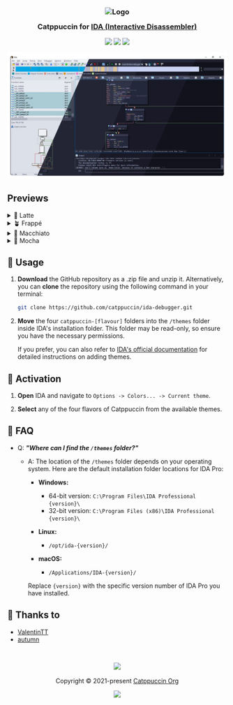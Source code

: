 <h3 align="center">
	<img src="https://raw.githubusercontent.com/catppuccin/catppuccin/main/assets/logos/exports/1544x1544_circle.png" width="100" alt="Logo"/><br/>
	<img src="https://raw.githubusercontent.com/catppuccin/catppuccin/main/assets/misc/transparent.png" height="30" width="0px"/>
	Catppuccin for <a href="https://hex-rays.com/ida-pro/">IDA (Interactive Disassembler)</a>
	<img src="https://raw.githubusercontent.com/catppuccin/catppuccin/main/assets/misc/transparent.png" height="30" width="0px"/>
</h3>

<p align="center">
	<a href="https://github.com/ValentinTT/ida-debugger/stargazers"><img src="https://img.shields.io/github/stars/ValentinTT/ida-debugger?colorA=363a4f&colorB=b7bdf8&style=for-the-badge"></a>
	<a href="https://github.com/ValentinTT/ida-debugger/issues"><img src="https://img.shields.io/github/issues/ValentinTT/ida-debugger?colorA=363a4f&colorB=f5a97f&style=for-the-badge"></a>
	<a href="https://github.com/ValentinTT/ida-debugger/contributors"><img src="https://img.shields.io/github/contributors/ValentinTT/ida-debugger?colorA=363a4f&colorB=a6da95&style=for-the-badge"></a>
</p>

<p align="center">
	<img src="assets/preview.webp"/>
</p>

## Previews

<details>
<summary>🌻 Latte</summary>
<img src="assets/latte.webp"/>
</details>
<details>
<summary>🪴 Frappé</summary>
<img src="assets/frappe.webp"/>
</details>
<details>
<summary>🌺 Macchiato</summary>
<img src="assets/macchiato.webp"/>
</details>
<details>
<summary>🌿 Mocha</summary>
<img src="assets/mocha.webp"/>
</details>

## 🔧 Usage

1. **Download** the GitHub repository as a .zip file and unzip it. Alternatively, you can **clone** the repository using the following command in your terminal:

   ```bash
   git clone https://github.com/catppuccin/ida-debugger.git
   ```

2. **Move** the four `catppuccin-[flavour]` folders into the `/themes` folder inside IDA's installation folder. This folder may be read-only, so ensure you have the necessary permissions.

   If you prefer, you can also refer to [IDA's official documentation](https://hex-rays.com/products/ida/support/tutorials/themes/) for detailed instructions on adding themes.

## 🔌 Activation

1. **Open** IDA and navigate to `Options -> Colors... -> Current theme`.

2. **Select** any of the four flavors of Catppuccin from the available themes.

## 🙋 FAQ

- Q: **_"Where can I find the `/themes` folder?"_**

  - A: The location of the `/themes` folder depends on your operating system. Here are the default installation folder locations for IDA Pro:

    - **Windows:**

      - 64-bit version: `C:\Program Files\IDA Professional {version}\`
      - 32-bit version: `C:\Program Files (x86)\IDA Professional {version}\`

    - **Linux:**

      - `/opt/ida-{version}/`

    - **macOS:**
      - `/Applications/IDA-{version}/`

    Replace `{version}` with the specific version number of IDA Pro you have installed.

## 💝 Thanks to

- [ValentinTT](https://github.com/ValentinTT)
- [autumn](https://github.com/autumncpp)

&nbsp;

<p align="center">
	<img src="https://raw.githubusercontent.com/catppuccin/catppuccin/main/assets/footers/gray0_ctp_on_line.svg?sanitize=true" />
</p>

<p align="center">
	Copyright &copy; 2021-present <a href="https://github.com/catppuccin" target="_blank">Catppuccin Org</a>
</p>

<p align="center">
	<a href="https://github.com/catppuccin/catppuccin/blob/main/LICENSE"><img src="https://img.shields.io/static/v1.svg?style=for-the-badge&label=License&message=MIT&logoColor=d9e0ee&colorA=363a4f&colorB=b7bdf8"/></a>
</p>
